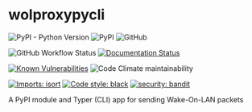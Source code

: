 # wolproxypycli
![PyPI - Python Version](https://img.shields.io/pypi/pyversions/wolproxypycli)
![PyPI](https://img.shields.io/pypi/v/wolproxypycli)
![GitHub](https://img.shields.io/github/license/bateman/wolproxypycli)

![GitHub Workflow Status](https://img.shields.io/github/workflow/status/bateman/wolproxypycli/pypi)
[![Documentation Status](https://readthedocs.org/projects/wolproxypycli/badge/?version=latest)](https://wolproxypycli.readthedocs.io/en/latest/?badge=latest)

[![Known Vulnerabilities](https://snyk.io/test/github/bateman/wolproxypycli/badge.svg)](https://snyk.io/test/github/bateman/wolproxypycli)
![Code Climate maintainability](https://img.shields.io/codeclimate/maintainability/bateman/wolproxypycli)

[![Imports: isort](https://img.shields.io/badge/%20imports-isort-%231674b1?style=flat&labelColor=ef8336)](https://pycqa.github.io/isort/)
[![Code style: black](https://img.shields.io/badge/code%20style-black-000000.svg)](https://github.com/psf/black)
[![security: bandit](https://img.shields.io/badge/security-bandit-yellow.svg)](https://github.com/PyCQA/bandit)

A PyPI module and Typer (CLI) app for sending Wake-On-LAN packets
